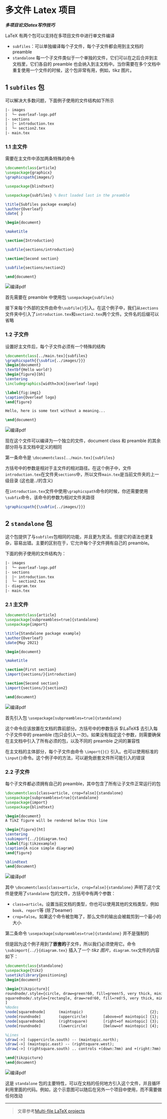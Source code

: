 # 多文件 Latex 项目


***多项目论文latex写作技巧***

<!--more-->

LaTeX 有两个包可以支持在多项目文件中进行单文件编译
- `subfiles`：可以单独编译每个子文件，每个子文件都会用到主文档的 preamble
- `standalone` 每一个子文件类似于一个单独的文件，它们可以在之后合并到主文档里，它们各自的 preamble 也会纳入到主文档中。当你需要在多个文档中重复使用一个文件的时候，这个包非常有用，例如，tikz 图片。

## 1 `subfiles` 包
可以解决大多数问题，下面例子使用的文件结构如下所示

```latex
|- images
|  └─ overleaf-logo.pdf
|- sections
|  |─ introduction.tex
|  └─ section2.tex
|- main.tex
```

### 1.1 主文件

需要在主文件中添加两条特殊的命令

```latex
\documentclass{article}
\usepackage{graphicx}
\graphicspath{images/}

\usepackage{blindtext}

\usepackage{subfiles} % Best loaded last in the preamble

\title{Subfiles package example}
\author{Overleaf}
\date{ }

\begin{document}

\maketitle

\section{Introduction}

\subfile{sections/introduction}

\section{Second section}

\subfile{sections/section2}

\end{document}
```

![编译pdf](https://cdn.jsdelivr.net/gh/Skydominate/image_bed@main/image110.jpg "pdf")

首先需要在 preamble 中使用包 `\usepackage{subfiles}`

接下来每个外部的文件由命令`\subfile{}`引入。在这个例子中，我们从`sections`文件夹中引入了`introduction.tex`和`section2.tex`两个文件。文件名的后缀可以省略

### 1.2 子文件

设置好主文件后，每个子文件必须有一个特殊的结构

```latex
\documentclass[../main.tex]{subfiles}
\graphicspath{{\subfix{../images/}}}
\begin{document}
\textbf{Hello world!}
\begin{figure}[bh]
\centering
\includegraphics[width=3cm]{overleaf-logo}

\label{fig:img1}
\caption{Overleaf logo}
\end{figure}

Hello, here is some text without a meaning...

\end{document}
```

![编译pdf](https://cdn.jsdelivr.net/gh/Skydominate/image_bed@main/image113.jpg "pdf")

现在这个文件可以编译为一个独立的文件，document class 和 preamble 的其余部分将与主文档中定义的相同

第一条命令是 `\documentclass[../main.tex]{subfiles}`

方括号中的参数是相对于主文件的相对路径。在这个例子中，文件`introduction.tex`在文件夹`sections`中，所以文件`main.tex`是当前文件夹的上一级目录 (这也是../的含义)

在`introduction.tex`文件中使用`\graphicspath`命令的时候，你还需要使用`\subfix`命令，该命令的参数为相对文件夹路径

```latex
\graphicspath{{\subfix{../images/}}}
```

## 2 `standalone` 包

这个包提供了与`subfiles`包相同的功能，并且更为灵活。但是它的语法也更复杂，容易出错。主要的区别在于，它允许每个子文件拥有自己的 preamble。

下面的例子使用的文件结构为：

```latex
|- images
|  └─ overleaf-logo.pdf
|- sections
|  |─ introduction.tex
|  └─ section2.tex
|- diagram.tex
|- main.tex
```

### 2.1 主文件

```latex
\documentclass{article}
\usepackage[subpreambles=true]{standalone}
\usepackage{import}

\title{Standalone package example}
\author{Overleaf}
\date{May 2021}

\begin{document}

\maketitle

\section{First section}
\import{sections/}{introduction}

\section{Second section}
\import{sections/}{section2}

\end{document}
```

![编译pdf](https://cdn.jsdelivr.net/gh/Skydominate/image_bed@main/image111.jpg "pdf")

首先引入包 `\usepackage[subpreambles=true]{standalone}`

这个命令应该放置在文档的靠前部分。方括号中的参数告诉 $\LaTeX$ 去引入每个子文件中的 preamble (包只会引入一次)。如果没有指定这个参数，则需要确保在主文档中引入了所有必须的包，以及不同的 preamble 之间的兼容性

在主文档的主体部分，每个子文件由命令 `\import{}{}` 引入。也可以使用标准的 `\input{}`命令。这个例子中的方法，可以避免嵌套文件所可能引入的错误

### 2.2 子文件

每个子文件都必须拥有自己的 preamble，其中包含了所有让子文件正常运行的包

```latex
\documentclass[class=article, crop=false]{standalone}
\usepackage[subpreambles=true]{standalone}
\usepackage{import}
\usepackage{blindtext}

\begin{document}
A TikZ figure will be rendered below this line

\begin{figure}[ht]
\centering
\subimport{../}{diagram.tex}
\label{fig:tikzexample}
\caption{A nice simple diagram}
\end{figure}

\blindtext
\end{document}
```
![编译pdf](https://cdn.jsdelivr.net/gh/Skydominate/image_bed@main/image112.jpg "pdf")

其中 `\documentclass[class=article, crop=false]{standalone}` 声明了这个文件是使用了`standalone` 包的文件，方括号中有两个参数：

- `class=article`。设置当前文档的类型，你也可以使用其他的文档类型，例如`book`、`report`等 (除了beamer)
- `crop=false`。如果这个命令被忽略了，那么文件的输出会被裁剪到一个最小的大小

第二条命令 `\usepackage[subpreambles=true]{standalone}` 并不是强制的

但是因为这个例子用到了**嵌套的**子文件，所以我们必须使用它。命令 `\subimport{../}{diagram.tex}` 插入了一个 *tikz 图片*，`diagram.tex`文件的内容如下：

```latex
\documentclass{standalone}
\usepackage{tikz}
\usetikzlibrary{positioning}
\begin{document}

\begin{tikzpicture}[
roundnode/.style={circle, draw=green!60, fill=green!5, very thick, minimum size=7mm},
squarednode/.style={rectangle, draw=red!60, fill=red!5, very thick, minimum size=5mm},
]
%Nodes
\node[squarednode]      (maintopic)                              {2};
\node[roundnode]        (uppercircle)       [above=of maintopic] {1};
\node[squarednode]      (rightsquare)       [right=of maintopic] {3};
\node[roundnode]        (lowercircle)       [below=of maintopic] {4};

%Lines
\draw[->] (uppercircle.south) -- (maintopic.north);
\draw[->] (maintopic.east) -- (rightsquare.west);
\draw[->] (rightsquare.south) .. controls +(down:7mm) and +(right:7mm) .. (lowercircle.east);

\end{tikzpicture}
\end{document}
```
![编译pdf](https://cdn.jsdelivr.net/gh/Skydominate/image_bed@main/image114.jpg "tikz")

这是 `standalone` 包的主要特性，可以在文档的任何地方引入这个文件，并且循环利用里面的代码。例如，这个示意图可以随后在另外一个项目中使用，而不需要做任何改动

___

> 文章参考[Multi-file LaTeX projects](https://www.overleaf.com/learn/latex/Multi-file_LaTeX_projects)
